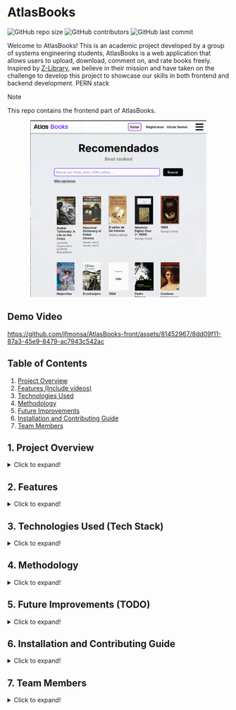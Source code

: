 # AtlasBooks

![GitHub repo size](https://img.shields.io/github/repo-size/jfmonsa/AtlasBooks-front)
![GitHub contributors](https://img.shields.io/github/contributors/jfmonsa/AtlasBooks-front)
![GitHub last commit](https://img.shields.io/github/last-commit/jfmonsa/AtlasBooks-front)

Welcome to AtlasBooks! This is an academic project developed by a group of systems engineering students, AtlasBooks is a web application that allows users to upload, download, comment on, and rate books freely. Inspired by [Z-Library](https://singlelogin.re/), we believe in their mission and have taken on the challenge to develop this project to showcase our skills in both frontend and backend development.
PERN stack

> [!NOTE]  
> This repo contains the frontend part of AtlasBooks.

<p align="center">
  <img alt="" src="./public/home-screenshot.png"  style="height:400px">
</p>

## Demo Video
https://github.com/jfmonsa/AtlasBooks-front/assets/81452967/8dd09f11-87a3-45e9-8479-ac7943c542ac


## Table of Contents

1. [Project Overview](#1-project-overview)
2. [Features (Include videos)](#2-features)
3. [Technologies Used](#3-technologies-used-tech-stack)
4. [Methodology](#4-methodology)
5. [Future Improvements](#5-future-improvements-todo)
6. [Installation and Contributing Guide](#6-installation-and-contributing-guide)
7. [Team Members](#7-team-members)

## 1. Project Overview

<details>
  <summary>Click to expand!</summary>
  
  The technical implementation of the PERN stack allowed us to structure and develop our virtual library project efficiently and organized. This combination facilitated a clear division between frontend and backend, promoting agile and collaborative     development that resulted in a robust and scalable product. Our project highlighted the importance and benefits of teamwork and effective communication through the Scrum methodology, ensuring continuous delivery of value.

We hope you find AtlasBooks a useful and inspiring project. Thank you for your interest!

</details>
  
## 2. Features
<details>
  <summary>Click to expand!</summary>
  
  
  ### User Profiles
  - **Registration and Authentication**: Users can sign up and authenticate using JWT.
  - **Profile Information**: Each user has a profile with personal information (name, email, country, etc.).
  - **Download History**: Users can view a history of the books they have downloaded.

### Home Page

- **Recommended feed**: 50 books recommended by the backend algorithm.
- **Searcher**: Users can search for books using filters like author, title, publication date, and categories.

### Book Uploads

- **Add New Books**: Users can upload books to the library.
- **Upload Form**: Includes fields such as title, author, description, cover, and category also Drag and Drop custom inputs for book files and path cover files

### In the Page of each book

- **Download**: Users can download a book in the available formats
- **Add book to a list**: Users can add a book to a list.
- **Recommendations**: Based on users' book lists and download history, the application suggests books that might interest them.
- **Comments**: Users can comment on books to share their opinions.
- **Book Ratings**: Users can rate the books they have read.
- **Share**: Users can share a book page in the main social networks
- **Report a book**: Users can report a book to the atlasBooks' staff if there is inappropriate content.

### Book List Management

- **Create Lists**: Users can create personalized book lists.
- **View Lists**: Users can view their lists and the books they've added.
- **Public Lists**: Lists can be made visible to all users on the platform, users can search them by a Searcher.

### Admin options

- **Manage Users**: Admins have additional sections in its profile page that allow them to search for users and ban/un-ban also to look reports made by users
</details>

## 3. Technologies Used (Tech Stack)

<details>
  <summary>Click to expand!</summary>
  
  - **Frontend**: Developed with React.js using Vite, along with CSS (Responsive design), HTML, and JavaScript.
  - **Backend**: Built using Node.js and Express.
  - **Database**: PostgreSQL for efficient data storage and retrieval.
  
  ### Other Tools
  - **Jira**: Used for managing user stories and tasks.
  - **Figma**: Utilized for UI/UX design.
</details>

## 4. Methodology

<details>
  <summary>Click to expand!</summary>
  
  We used agile methodologies, specifically Scrum, to manage our project and Jira as the management tool for the project
</details>

## 5. Future Improvements (TODO)

<details>
    <summary>Click to expand!</summary>
  
  - Proper deployment: Mainly due to backend issues with dynamic storage for books.
  - Replace cookies with local storage due to chrome third-party cookies policy.
  - Discover list page pending (backend + frontend implementation).
</details>

## 6. Installation and Contributing Guide

<details>
    <summary>Click to expand!</summary>
  
  We welcome contributions! Please read our [contributing guidelines](CONTRIBUTING.md) before you start.
</details>

## 7. Team Members

<details>
    <summary>Click to expand!</summary>
  
  If you have any questions, feel free to reach out to us at:
  
  - [Juan Felipe Monsalve Vargas](https://github.com/jfmonsa) - [Email](mailto:juan.felipe.monsalve@correounivalle.edu.co)
  - [Jose Luis Ramos Arango](https://github.com/RamSterB) - [Email](mailto:jose.luis.ramos@correounivalle.edu.co)
  - [Juan Sebastian Marin Serna](https://github.com/JSebastianMarin) - [Email](mailto:juan.marin.serna@correounivalle.edu.co)
  - [Juan Pablo Idarraga](https://github.com/JuanPidarraga) - [Email](mailto:idarraga.juan@correounivalle.edu.co)
  - [Leider Santiago Cortez](https://github.com/LeiderCortes) - [Email](mailto:cortes.leider@correounivalle.edu.co)
</details>
